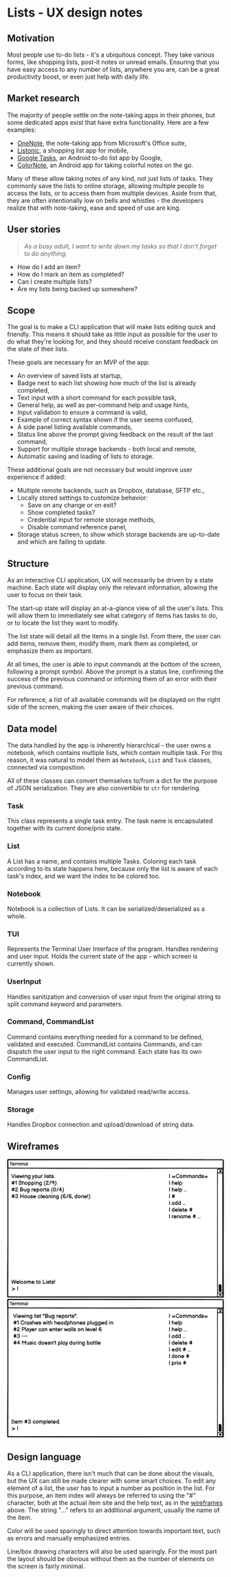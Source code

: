 # Lists - UX design notes

## Motivation

Most people use to-do lists - it's a ubiquitous concept. They take various forms, like shopping lists, post-it notes or unread emails. Ensuring that you have easy access to any number of lists, anywhere you are, can be a great productivity boost, or even just help with daily life. 

## Market research

The majority of people settle on the note-taking apps in their phones, but some dedicated apps exist that have extra functionality. Here are a few examples:

   - [OneNote](https://www.microsoft.com/en-us/microsoft-365/onenote/digital-note-taking-app), the note-taking app from Microsoft's Office suite,
   - [Listonic](https://listonic.com), a shopping list app for mobile,
   - [Google Tasks](https://play.google.com/store/apps/details?id=com.google.android.apps.tasks), an Android to-do list app by Google,
   - [ColorNote](https://play.google.com/store/apps/details?id=com.socialnmobile.dictapps.notepad.color.note), an Android app for taking colorful notes on the go.

Many of these allow taking notes of any kind, not just lists of tasks. They commonly save the lists to online storage, allowing multiple people to access the lists, or to access them from multiple devices. Aside from that, they are often intentionally low on bells and whistles - the developers realize that with note-taking, ease and speed of use are king.

## User stories

> *As a busy adult, I want to write down my tasks so that I don't forget to do anything.*

-   How do I add an item?
-   How do I mark an item as completed?
-   Can I create multiple lists?
-   Are my lists being backed up somewhere?

## Scope

The goal is to make a CLI application that will make lists editing quick and friendly. This means it should take as little input as possible for the user to do what they're looking for, and they should receive constant feedback on the state of their lists.

These goals are necessary for an MVP of the app:

-   An overview of saved lists at startup,
-   Badge next to each list showing how much of the list is already completed,
-   Text input with a short command for each possible task,
-   General help, as well as per-command help and usage hints,
-   Input validation to ensure a command is valid,
-   Example of correct syntax shown if the user seems confused,
-   A side panel listing available commands,
-   Status line above the prompt giving feedback on the result of the last command,
-   Support for multiple storage backends - both local and remote,
-   Automatic saving and loading of lists to storage.

These additional goals are not necessary but would improve user experience if added:

-   Multiple remote backends, such as Dropbox, database, SFTP etc.,
-   Locally stored settings to customize behavior:
    -   Save on any change or on exit?
    -   Show completed tasks?
    -   Credential input for remote storage methods,
    -   Disable command reference panel,
-   Storage status screen, to show which storage backends are up-to-date and which are failing to update.

## Structure

As an interactive CLI application, UX will necessarily be driven by a state machine. Each state will display only the relevant information, allowing the user to focus on their task.

The start-up state will display an at-a-glance view of all the user's lists. This will allow them to immediately see what category of items has tasks to do, or to locate the list they want to modify.

The list state will detail all the items in a single list. From there, the user can add items, remove them, modify them, mark them as completed, or emphasize them as important.

At all times, the user is able to input commands at the bottom of the screen, following a prompt symbol. Above the prompt is a status line, confirming the success of the previous command or informing them of an error with their previous command.

For reference, a list of all available commands will be displayed on the right side of the screen, making the user aware of their choices.

## Data model

The data handled by the app is inherently hierarchical - the user owns a notebook, which contains multiple lists, which contain multiple task. For this reason, it was natural to model them as `Notebook`, `List` and `Task` classes, connected via composition.

All of these classes can convert themselves to/from a dict for the purpose of JSON serialization. They are also convertible to `str` for rendering.

### Task

This class represents a single task entry. The task name is encapsulated together with its current done/prio state.

### List

A List has a name, and contains multiple Tasks. Coloring each task according to its state happens here, because only the list is aware of each task's index, and we want the index to be colored too.

### Notebook

Notebook is a collection of Lists. It can be serialized/deserialized as a whole.

### TUI

Represents the Terminal User Interface of the program. Handles rendering and user input. Holds the current state of the app - which screen is currently shown.

### UserInput

Handles sanitization and conversion of user input from the original string to split command keyword and parameters. 

### Command, CommandList

Command contains everything needed for a command to be defined, validated and executed. CommandList contains Commands, and can dispatch the user input to the right command. Each state has its own CommandList.

### Config

Manages user settings, allowing for validated read/write access.

### Storage

Handles Dropbox connection and upload/download of string data.

## Wireframes

![Wireframe mock-up of the app in list view](wireframes/lists.png)
![Wireframe mock-up of the app in task view](wireframes/tasks.png)

## Design language

As a CLI application, there isn't much that can be done about the visuals, but the UX can still be made clearer with some smart choices. To edit any element of a list, the user has to input a number as position in the list. For this purpose, an item index will always be referred to using the "#" character, both at the actual item site and the help text, as in the [wireframes](#wireframes) above. The string "..." refers to an additional argument, usually the name of the item.

Color will be used sparingly to direct attention towards important text, such as errors and manually emphasized entries.

Line/box drawing characters will also be used sparingly. For the most part the layout should be obvious without them as the number of elements on the screen is fairly minimal.

